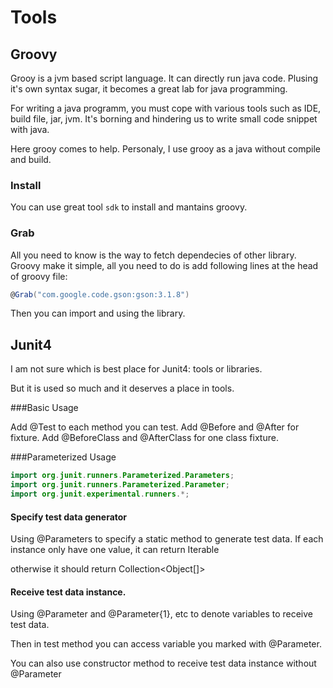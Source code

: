 # Tools

## Groovy

Grooy is a jvm based script language. It can directly run java code. Plusing it's own syntax sugar, it becomes a great lab for java programming.

For writing a java programm, you must cope with various tools such as IDE, build file, jar, jvm. It's borning and hindering us to write small code snippet with java.

Here grooy comes to help. Personaly, I use grooy as a java without compile and build.

### Install

You can use great tool `sdk` to install and mantains groovy.

### Grab
All you need to know is the way to fetch dependecies of other library. Groovy make it simple, all you need to do is add following lines at the head of groovy file:

```groovy
@Grab("com.google.code.gson:gson:3.1.8")
```

Then you can import and using the library.

## Junit4

I am not sure which is best place for Junit4: tools or libraries.

But it is used so much and it deserves a place in tools.

###Basic Usage

Add @Test to each method you can test.
Add @Before and @After for fixture.
Add @BeforeClass and @AfterClass for one class fixture.

###Parameterized Usage
```java
import org.junit.runners.Parameterized.Parameters;
import org.junit.runners.Parameterized.Parameter;
import org.junit.experimental.runners.*;
```

#### Specify test data generator
Using @Parameters to specify a static method to generate test data.
If each instance only have one value, it can return Iterable<YouDateType>

otherwise it should return Collection<Object[]>

#### Receive test data instance.
Using @Parameter and @Parameter{1}, etc to denote variables to receive test data.

Then in test method you can access variable you marked with @Parameter.

You can also use constructor method to receive test data instance without @Parameter
